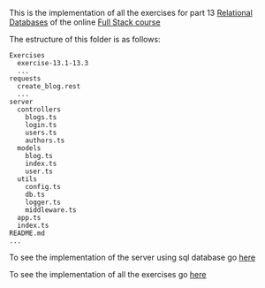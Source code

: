 This is the implementation of all the exercises for part 13 [Relational Databases](https://fullstackopen.com/en/part13) of the online [Full Stack course](https://fullstackopen.com/en/)

The estructure of this folder is as follows:

```
Exercises
  exercise-13.1-13.3
  ...
requests
  create_blog.rest
  ...
server
  controllers
    blogs.ts
    login.ts
    users.ts
    authors.ts
  models
    blog.ts
    index.ts
    user.ts
  utils
    config.ts
    db.ts
    logger.ts
    middleware.ts
  app.ts
  index.ts
README.md
...
```

To see the implementation of the server using sql database go [here](./server/)

To see the implementation of all the exercises go [here](./Exercises/)